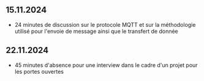 ## 15.11.2024
- 24 minutes de discussion sur le protocole MQTT et sur la méthodologie utilisé pour l'envoie de message ainsi que le transfert de donnée

## 22.11.2024
- 45 minutes d'absence pour une interview dans le cadre d'un projet pour les portes ouvertes 